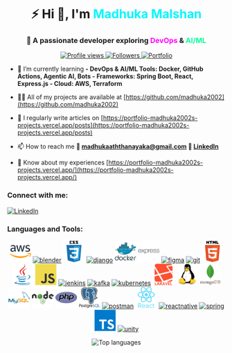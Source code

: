 <h1 align="center">⚡ Hi 👋, I'm <span style="color:#00f7ff;">Madhuka Malshan</span></h1>
<h3 align="center">🚀 A passionate developer exploring <span style="color:#ff00ff;">DevOps</span> & <span style="color:#00ff99;">AI/ML</span></h3>

<p align="center">
  <a href="https://github.com/madhuka2002">
    <img src="https://komarev.com/ghpvc/?username=madhuka2002&label=PROFILE+VIEWS&color=00f7ff&style=for-the-badge" alt="Profile views" />
  </a>
  <a href="https://github.com/madhuka2002?tab=followers">
    <img src="https://img.shields.io/github/followers/madhuka2002?style=for-the-badge&logo=github&label=FOLLOWERS&color=ff00ff" alt="Followers" />
  </a>
  <a href="https://portfolio-madhuka2002s-projects.vercel.app/">
    <img src="https://img.shields.io/badge/PORTFOLIO-00f7ff?style=for-the-badge&logo=vercel&logoColor=white" alt="Portfolio" />
  </a>
</p>

- 🌱 I’m currently learning **- DevOps & AI/ML Tools: Docker, GitHub Actions, Agentic AI, Bots - Frameworks: Spring Boot, React, Express.js - Cloud: AWS, Terraform**

- 👨‍💻 All of my projects are available at [https://github.com/madhuka2002](https://github.com/madhuka2002)

- 📝 I regularly write articles on [https://portfolio-madhuka2002s-projects.vercel.app/posts](https://portfolio-madhuka2002s-projects.vercel.app/posts)

- 📫 How to reach me **📧 madhukaaththanayaka@gmail.com 🔗 [LinkedIn](https://www.linkedin.com/in/madhuka-malshan-759119301/)**

- 📄 Know about my experiences [https://portfolio-madhuka2002s-projects.vercel.app/](https://portfolio-madhuka2002s-projects.vercel.app/)

<h3 align="left">Connect with me:</h3>
<p align="left">
  <a href="https://www.linkedin.com/in/madhuka-malshan-759119301/" target="_blank">
    <img align="center" src="https://img.shields.io/badge/LinkedIn-0A66C2?style=for-the-badge&logo=linkedin&logoColor=white" alt="LinkedIn" />
  </a>
</p>

<h3 align="left">Languages and Tools:</h3>
<p align="center">
  <a href="https://aws.amazon.com" target="_blank" rel="noreferrer"><img src="https://raw.githubusercontent.com/devicons/devicon/master/icons/amazonwebservices/amazonwebservices-original-wordmark.svg" alt="aws" width="50" height="50"/></a>
  <a href="https://www.blender.org/" target="_blank" rel="noreferrer"><img src="https://download.blender.org/branding/community/blender_community_badge_white.svg" alt="blender" width="50" height="50"/></a>
  <a href="https://www.w3schools.com/css/" target="_blank" rel="noreferrer"><img src="https://raw.githubusercontent.com/devicons/devicon/master/icons/css3/css3-original-wordmark.svg" alt="css3" width="50" height="50"/></a>
  <a href="https://www.djangoproject.com/" target="_blank" rel="noreferrer"><img src="https://cdn.worldvectorlogo.com/logos/django.svg" alt="django" width="50" height="50"/></a>
  <a href="https://www.docker.com/" target="_blank" rel="noreferrer"><img src="https://raw.githubusercontent.com/devicons/devicon/master/icons/docker/docker-original-wordmark.svg" alt="docker" width="50" height="50"/></a>
  <a href="https://expressjs.com" target="_blank" rel="noreferrer"><img src="https://raw.githubusercontent.com/devicons/devicon/master/icons/express/express-original-wordmark.svg" alt="express" width="50" height="50"/></a>
  <a href="https://www.figma.com/" target="_blank" rel="noreferrer"><img src="https://www.vectorlogo.zone/logos/figma/figma-icon.svg" alt="figma" width="50" height="50"/></a>
  <a href="https://git-scm.com/" target="_blank" rel="noreferrer"><img src="https://www.vectorlogo.zone/logos/git-scm/git-scm-icon.svg" alt="git" width="50" height="50"/></a>
  <a href="https://www.w3.org/html/" target="_blank" rel="noreferrer"><img src="https://raw.githubusercontent.com/devicons/devicon/master/icons/html5/html5-original-wordmark.svg" alt="html5" width="50" height="50"/></a>
  <a href="https://www.java.com" target="_blank" rel="noreferrer"><img src="https://raw.githubusercontent.com/devicons/devicon/master/icons/java/java-original.svg" alt="java" width="50" height="50"/></a>
  <a href="https://developer.mozilla.org/en-US/docs/Web/JavaScript" target="_blank" rel="noreferrer"><img src="https://raw.githubusercontent.com/devicons/devicon/master/icons/javascript/javascript-original.svg" alt="javascript" width="50" height="50"/></a>
  <a href="https://www.jenkins.io" target="_blank" rel="noreferrer"><img src="https://www.vectorlogo.zone/logos/jenkins/jenkins-icon.svg" alt="jenkins" width="50" height="50"/></a>
  <a href="https://kafka.apache.org/" target="_blank" rel="noreferrer"><img src="https://www.vectorlogo.zone/logos/apache_kafka/apache_kafka-icon.svg" alt="kafka" width="50" height="50"/></a>
  <a href="https://kubernetes.io" target="_blank" rel="noreferrer"><img src="https://www.vectorlogo.zone/logos/kubernetes/kubernetes-icon.svg" alt="kubernetes" width="50" height="50"/></a>
  <a href="https://laravel.com/" target="_blank" rel="noreferrer"><img src="https://raw.githubusercontent.com/devicons/devicon/master/icons/laravel/laravel-plain-wordmark.svg" alt="laravel" width="50" height="50"/></a>
  <a href="https://www.linux.org/" target="_blank" rel="noreferrer"><img src="https://raw.githubusercontent.com/devicons/devicon/master/icons/linux/linux-original.svg" alt="linux" width="50" height="50"/></a>
  <a href="https://www.mongodb.com/" target="_blank" rel="noreferrer"><img src="https://raw.githubusercontent.com/devicons/devicon/master/icons/mongodb/mongodb-original-wordmark.svg" alt="mongodb" width="50" height="50"/></a>
  <a href="https://www.mysql.com/" target="_blank" rel="noreferrer"><img src="https://raw.githubusercontent.com/devicons/devicon/master/icons/mysql/mysql-original-wordmark.svg" alt="mysql" width="50" height="50"/></a>
  <a href="https://nodejs.org" target="_blank" rel="noreferrer"><img src="https://raw.githubusercontent.com/devicons/devicon/master/icons/nodejs/nodejs-original-wordmark.svg" alt="nodejs" width="50" height="50"/></a>
  <a href="https://www.php.net" target="_blank" rel="noreferrer"><img src="https://raw.githubusercontent.com/devicons/devicon/master/icons/php/php-original.svg" alt="php" width="50" height="50"/></a>
  <a href="https://www.postgresql.org" target="_blank" rel="noreferrer"><img src="https://raw.githubusercontent.com/devicons/devicon/master/icons/postgresql/postgresql-original-wordmark.svg" alt="postgresql" width="50" height="50"/></a>
  <a href="https://postman.com" target="_blank" rel="noreferrer"><img src="https://www.vectorlogo.zone/logos/getpostman/getpostman-icon.svg" alt="postman" width="50" height="50"/></a>
  <a href="https://reactjs.org/" target="_blank" rel="noreferrer"><img src="https://raw.githubusercontent.com/devicons/devicon/master/icons/react/react-original-wordmark.svg" alt="react" width="50" height="50"/></a>
  <a href="https://reactnative.dev/" target="_blank" rel="noreferrer"><img src="https://reactnative.dev/img/header_logo.svg" alt="reactnative" width="50" height="50"/></a>
  <a href="https://spring.io/" target="_blank" rel="noreferrer"><img src="https://www.vectorlogo.zone/logos/springio/springio-icon.svg" alt="spring" width="50" height="50"/></a>
  <a href="https://www.typescriptlang.org/" target="_blank" rel="noreferrer"><img src="https://raw.githubusercontent.com/devicons/devicon/master/icons/typescript/typescript-original.svg" alt="typescript" width="50" height="50"/></a>
  <a href="https://unity.com/" target="_blank" rel="noreferrer"><img src="https://www.vectorlogo.zone/logos/unity3d/unity3d-icon.svg" alt="unity" width="50" height="50"/></a>
</p>

<!-- === STATS: with mirror fallbacks === -->
<p align="center">
  <picture>
    <source srcset="https://YOUR-DEPLOY.vercel.app/api/top-langs?username=madhuka2002&layout=compact&show_icons=true&locale=en&theme=radical&title_color=00f7ff&text_color=ffffff&icon_color=ff00ff&bg_color=0,000000,0a0a0a,111111&hide_border=true&cache_seconds=86400" />
    <source srcset="https://github-readme-stats.vercel.app/api/top-langs?username=madhuka2002&layout=compact&show_icons=true&locale=en&theme=radical&title_color=00f7ff&text_color=ffffff&icon_color=ff00ff&bg_color=0,000000,0a0a0a,111111&hide_border=true&cache_seconds=86400" />
    <source srcset="https://github-readme-stats-git-masterorg-github-readme-stats-team.vercel.app/api/top-langs?username=madhuka2002&layout=compact&show_icons=true&locale=en&theme=radical&title_color=00f7ff&text_color=ffffff&icon_color=ff00ff&bg_color=0,000000,0a0a0a,111111&hide_border=true&cache_seconds=86400" />
    <img src="https://github-readme-stats-ruby-one.vercel.app/api/top-langs?username=madhuka2002&layout=compact&show_icons=true&locale=en&theme=radical&title_color=00f7ff&text_color=ffffff&icon_color=ff00ff&bg_color=0,000000,0a0a0a,111111&hide_border=true&cache_seconds=86400" alt="Top languages" />
  </picture>
</p>

<p align="ce
